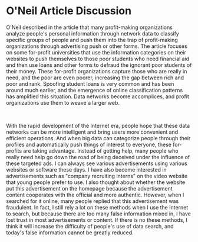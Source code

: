 <!DOCTYPE html>
<html>
<head>
</head>
<body>
  <!-- WEEK 8 assignment -->
  <h1>O'Neil Article Discussion</h1>
  <p>O'Neil described in the article that many profit-making organizations analyze people's personal information through network data to classify specific groups of people and push them into the trap of profit-making organizations through advertising push or other forms. The article focuses on some for-profit universities that use the information categories on their websites to push themselves to those poor students who need financial aid and then use loans and other forms to defraud the ignorant poor students of their money. These for-profit organizations capture those who are really in need, and the poor are even poorer, increasing the gap between rich and poor and rank. Spoofing student loans is very common and has been around much earlier, and the emergence of online classification patterns has amplified this situation. Data networks become accomplices, and profit organizations use them to weave a larger web.</p></br>
  <p>With the rapid development of the Internet era, people hope that these data networks can be more intelligent and bring users more convenient and efficient operations. And when big data can categorize people through their profiles and automatically push things of interest to everyone, these for-profits are taking advantage. Instead of getting help, many people who really need help go down the road of being deceived under the influence of these targeted ads. I can always see various advertisements using various websites or software these days. I have also become interested in advertisements such as "company recruiting interns" on the video website that young people prefer to use. I also thought about whether the website put this advertisement on the homepage because the advertisement content cooperates with the official and more authentic. However, when I searched for it online, many people replied that this advertisement was fraudulent. In fact, I still rely a lot on these methods when I use the Internet to search, but because there are too many false information mixed in, I have lost trust in most advertisements or content. If there is no these methods, I think it will increase the difficulty of people's use of data search, and today's false information cannot be greatly reduced.</P>
</body>
